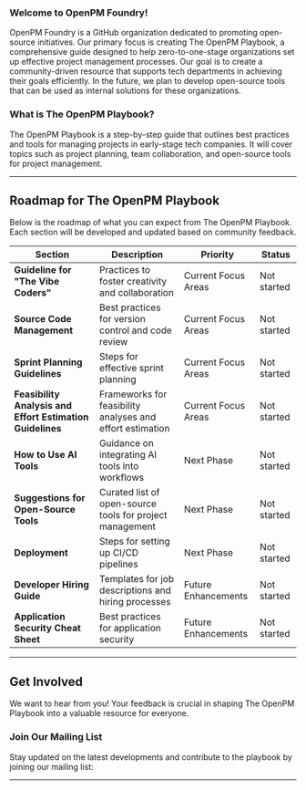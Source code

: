### **Welcome to OpenPM Foundry!**

OpenPM Foundry is a GitHub organization dedicated to promoting open-source initiatives. Our primary focus is creating The OpenPM Playbook, a comprehensive guide designed to help zero-to-one-stage organizations set up effective project management processes. Our goal is to create a community-driven resource that supports tech departments in achieving their goals efficiently. In the future, we plan to develop open-source tools that can be used as internal solutions for these organizations.

### What is The OpenPM Playbook?

The OpenPM Playbook is a step-by-step guide that outlines best practices and tools for managing projects in early-stage tech companies. It will cover topics such as project planning, team collaboration, and open-source tools for project management.

---

## Roadmap for The OpenPM Playbook

Below is the roadmap of what you can expect from The OpenPM Playbook. Each section will be developed and updated based on community feedback.

| Section | Description | Priority | Status |
| --- | --- | --- | --- |
| **Guideline for "The Vibe Coders"** | Practices to foster creativity and collaboration | Current Focus Areas | Not started |
| **Source Code Management** | Best practices for version control and code review | Current Focus Areas | Not started |
| **Sprint Planning Guidelines** | Steps for effective sprint planning | Current Focus Areas | Not started |
| **Feasibility Analysis and Effort Estimation Guidelines** | Frameworks for feasibility analyses and effort estimation | Current Focus Areas | Not started |
| **How to Use AI Tools** | Guidance on integrating AI tools into workflows | Next Phase | Not started |
| **Suggestions for Open-Source Tools** | Curated list of open-source tools for project management | Next Phase | Not started |
| **Deployment** | Steps for setting up CI/CD pipelines | Next Phase | Not started |
| **Developer Hiring Guide** | Templates for job descriptions and hiring processes | Future Enhancements | Not started |
| **Application Security Cheat Sheet** | Best practices for application security | Future Enhancements | Not started |

---

## Get Involved

We want to hear from you! Your feedback is crucial in shaping The OpenPM Playbook into a valuable resource for everyone.

### Join Our Mailing List

Stay updated on the latest developments and contribute to the playbook by joining our mailing list:

---